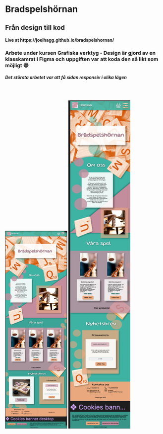 <h1> Bradspelshörnan </h1>

<h2> Från design till kod </h2>

<h4> Live at https://joelhagg.github.io/bradspelshornan/ </h4>

<h3> Arbete under kursen Grafiska verktyg - Design är gjord av en klasskamrat i Figma och uppgiften var att koda den så likt som möjligt 😅</h3>
   
<h4><i>Det största arbetet var att få sidan responsiv i olika lägen</i></h4>



<br>
<br>

<p>
    <img src='./assets/printscreens/desktop.png' width='200px' />
    <img src='./assets/printscreens/tablet.png' width='200px' />
</p>
